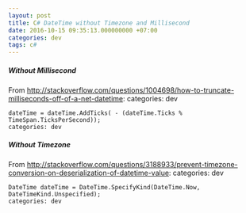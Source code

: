 ```yaml
---
layout: post
title: C# DateTime without Timezone and Millisecond
date: 2016-10-15 09:35:13.000000000 +07:00
categories: dev
tags: c#
---
```

##### Without Millisecond
From http://stackoverflow.com/questions/1004698/how-to-truncate-milliseconds-off-of-a-net-datetime:
categories: dev

```
dateTime = dateTime.AddTicks( - (dateTime.Ticks % TimeSpan.TicksPerSecond));
categories: dev
```

##### Without Timezone
From http://stackoverflow.com/questions/3188933/prevent-timezone-conversion-on-deserialization-of-datetime-value:
categories: dev
```
DateTime dateTime = DateTime.SpecifyKind(DateTime.Now, DateTimeKind.Unspecified);
categories: dev
```

